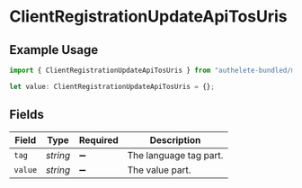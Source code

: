 # ClientRegistrationUpdateApiTosUris

## Example Usage

```typescript
import { ClientRegistrationUpdateApiTosUris } from "authelete-bundled/models/operations";

let value: ClientRegistrationUpdateApiTosUris = {};
```

## Fields

| Field                  | Type                   | Required               | Description            |
| ---------------------- | ---------------------- | ---------------------- | ---------------------- |
| `tag`                  | *string*               | :heavy_minus_sign:     | The language tag part. |
| `value`                | *string*               | :heavy_minus_sign:     | The value part.        |